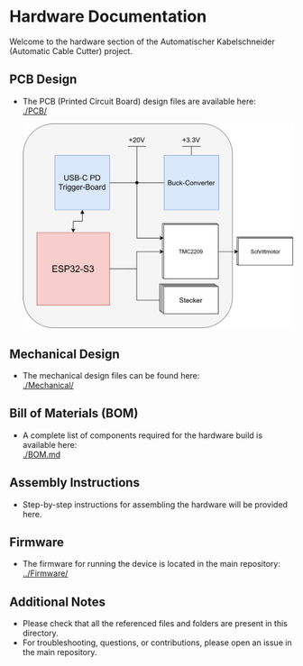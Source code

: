 # Hardware Documentation

Welcome to the hardware section of the Automatischer Kabelschneider (Automatic Cable Cutter) project.

## PCB Design

- The PCB (Printed Circuit Board) design files are available here:  
  [./PCB/](Automatischer-Kabelschneider/Hardware/PCB/)
  
  ![Alt text](https://github.com/Huruvarshan/Automatischer-Kabelschneider/blob/main/Images/Blockschema_AKS_MainUnit.drawio.svg "a title")

## Mechanical Design

- The mechanical design files can be found here:  
  [./Mechanical/](../Mechanical/)  

## Bill of Materials (BOM)

- A complete list of components required for the hardware build is available here:  
  [./BOM.md](./BOM.md)  

## Assembly Instructions

- Step-by-step instructions for assembling the hardware will be provided here.  

## Firmware

- The firmware for running the device is located in the main repository:  
  [../Firmware/](../Firmware/)

## Additional Notes

- Please check that all the referenced files and folders are present in this directory.
- For troubleshooting, questions, or contributions, please open an issue in the main repository.
